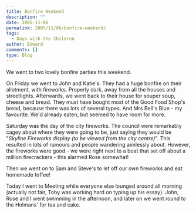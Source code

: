 ```yaml
---
title: Bonfire Weekend
description: ""
date: 2005-11-06
permalink: 2005/11/06/bonfire-weekend/
tags:
  - Days with the Children
author: Edward
comments: []
type: Blog
---
```


We went to two lovely bonfire parties this weekend.

On Friday we went to John and Katie\'s. They had a huge bonfire on their
allotment, with fireworks. Properly dark, away from all the houses and
streetlights. Afterwards, we went back to their house for souper soup,
cheese and bread. They must have bought most of the Good Food Shop\'s
bread, because there was lots of several types. And Mrs Bell\'s Blue -
my favourite. We\'d already eaten, but seemed to have room for more.

Saturday was the day of the city fireworks. The council were remarkably
cagey about where they were going to be, just saying they would be
\"*Skyline Fireworks display (to be viewed from the city centre)*\".
This resulted in lots of rumours and people wandering aimlessly about.
However, the fireworks were good - we were right next to a boat that set
off about a million firecrackers - this alarmed Rose somewhat!

Then we went on to Sam and Steve\'s to let off our own fireworks and eat
homemade toffee!

Today I went to Meeting while everyone else lounged around all morning
(actually not fair, Toby was working hard on typing up his essay). John,
Rose and I went swimming in the afternoon, and later on we went round to
the Holmans\' for tea and cake.

